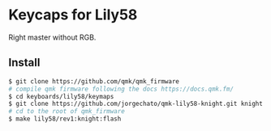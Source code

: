 # Keycaps for Lily58

Right master without RGB.

## Install

```zsh
$ git clone https://github.com/qmk/qmk_firmware
# compile qmk firmware following the docs https://docs.qmk.fm/
$ cd keyboards/lily58/keymaps
$ git clone https://github.com/jorgechato/qmk-lily58-knight.git knight
# cd to the root of qmk_firmware
$ make lily58/rev1:knight:flash
```
